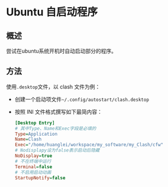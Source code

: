 # Ubuntu 自启动程序

## 概述

尝试在ubuntu系统开机时自动启动部分的程序。

## 方法

使用`.desktop`文件，以 clash 文件为例：

- 创建一个启动项文件`~/.config/autostart/clash.desktop`

- 按照 INI 文件格式撰写如下最简内容：

  ```ini
  [Desktop Entry]
  # 其中Type、Name和Exec字段是必填的
  Type=Application
  Name=Clash
  Exec="/home/huanglei/workspace/my_software/my_Clash/cfw"
  # Nodisplapy设为false表示启动后隐藏
  NoDisplay=true
  # 不在终端中运行
  Terminal=false
  # 不启用启动动画
  StartupNotify=false
  ```

  
